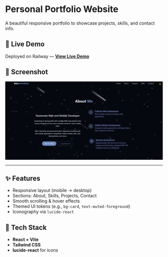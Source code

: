 # Personal Portfolio Website

A beautiful responsive portfolio to showcase projects, skills, and contact info.

## 🚀 Live Demo
Deployed on Railway — **[View Live Demo](https://react-portfolio.up.railway.app/)**

## 📸 Screenshot
![Portfolio Screenshot](./public/screenshot.png)


---

## ✨ Features
- Responsive layout (mobile → desktop)
- Sections: About, Skills, Projects, Contact
- Smooth scrolling & hover effects
- Themed UI tokens (e.g., `bg-card`, `text-muted-foreground`)
- Iconography via `lucide-react`

## 🧰 Tech Stack
- **React + Vite**
- **Tailwind CSS**
- **lucide-react** for icons
